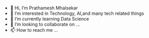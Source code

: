 - 👋 Hi, I’m Prathamesh Mhalsekar 
- 👀 I’m interested in Technology, AI,and many tech related things
- 🌱 I’m currently learning Data Science 
- 💞️ I’m looking to collaborate on ...
- 📫 How to reach me ...

<!---
Mhalsekar2002/Mhalsekar2002 is a ✨ special ✨ repository because its `README.md` (this file) appears on your GitHub profile.
You can click the Preview link to take a look at your changes.
--->
